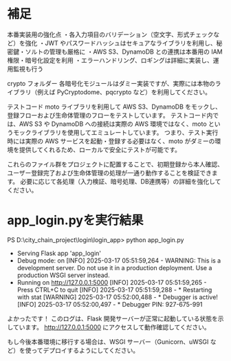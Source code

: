 # 補足
本番実装用の強化点
・各入力項目のバリデーション（空文字、形式チェックなど）を強化
・JWT やパスワードハッシュはセキュアなライブラリを利用し、秘密鍵・ソルトの管理も厳格に
・AWS S3、DynamoDB との連携は本番用の IAM 権限・暗号化設定を利用
・エラーハンドリング、ロギングは詳細に実装し、運用監視も行う

crypto フォルダー
各暗号化モジュールはダミー実装ですが、実際には本物のライブラリ（例えば PyCryptodome、pqcrypto など）を利用してください。

テストコード
moto ライブラリを利用して AWS S3、DynamoDB をモックし、登録フローおよび生命体管理のフローをテストしています。
テストコード内では、AWS S3 や DynamoDB への接続は実際の AWS 環境ではなく、moto というモックライブラリを使用してエミュレートしています。
つまり、テスト実行時には実際の AWS サービスを起動・登録する必要はなく、moto がダミーの環境を提供してくれるため、ローカルで安全にテストが可能です。

これらのファイル群をプロジェクトに配置することで、初期登録から本人確認、ユーザー登録完了および生命体管理の処理が一通り動作することを検証できます。
必要に応じて各処理（入力検証、暗号処理、DB連携等）の詳細を強化してください。

# app_login.pyを実行結果
PS D:\city_chain_project\login\login_app> python app_login.py
 * Serving Flask app 'app_login'
 * Debug mode: on
[INFO] 2025-03-17 05:51:59,264 - WARNING: This is a development server. Do not use it in a production deployment. Use a production WSGI server instead.
 * Running on http://127.0.0.1:5000
[INFO] 2025-03-17 05:51:59,265 - Press CTRL+C to quit
[INFO] 2025-03-17 05:51:59,288 -  * Restarting with stat
[WARNING] 2025-03-17 05:52:00,488 -  * Debugger is active!
[INFO] 2025-03-17 05:52:00,497 -  * Debugger PIN: 927-675-991

よかったです！
このログは、Flask 開発サーバーが正常に起動している状態を示しています。
http://127.0.0.1:5000 にアクセスして動作確認してください。

もし今後本番環境に移行する場合は、WSGI サーバー（Gunicorn、uWSGI など）を使ってデプロイするようにしてください。